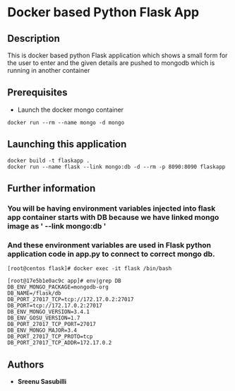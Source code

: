 # Docker based Python Flask App
## Description
This is docker based python Flask application which shows a small form for the user to enter and the given details are pushed to mongodb which is running in another container

## Prerequisites
* Launch the docker mongo container
```
docker run --rm --name mongo -d mongo
```


## Launching this application
```
docker build -t flaskapp .
docker run --name flask --link mongo:db -d --rm -p 8090:8090 flaskapp
```

## Further information
### You will be having environment variables injected into flask app container starts with DB because we have linked mongo image as ' --link mongo:db '

### And these environment variables are used in Flask python application code in app.py to connect to correct mongo db.

```
[root@centos flask]# docker exec -it flask /bin/bash

[root@17e5b1e0ac9c app]# env|grep DB
DB_ENV_MONGO_PACKAGE=mongodb-org
DB_NAME=/flask/db
DB_PORT_27017_TCP=tcp://172.17.0.2:27017
DB_PORT=tcp://172.17.0.2:27017
DB_ENV_MONGO_VERSION=3.4.1
DB_ENV_GOSU_VERSION=1.7
DB_PORT_27017_TCP_PORT=27017
DB_ENV_MONGO_MAJOR=3.4
DB_PORT_27017_TCP_PROTO=tcp
DB_PORT_27017_TCP_ADDR=172.17.0.2

```





## Authors

* **Sreenu Sasubilli**
